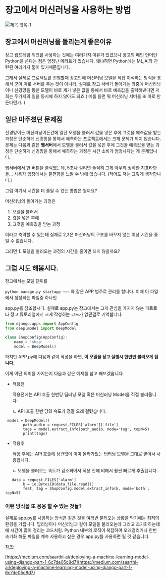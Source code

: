 # 장고에서 머신러닝을 사용하는 방법

![&#xC81C;&#xBAA9; &#xC5C6;&#xC74C;-1](https://user-images.githubusercontent.com/17822723/95010179-3757e180-0662-11eb-834a-5c9d0eb91e80.png)

## 장고에서 머신러닝을 돌리는게 좋은이유

장고 웹프레임 워크를 사용하는 것에는 여러가지 이유가 있겠으나 장고의 메인 언어인 Python을 쓴다는 점은 엄청난 메리트가 있습니다. 왜냐하면 Python에는 ML,AI와 관련된 여러가지 툴이 있기때문입니다.

그래서 실제로 프로젝트를 진행할때 장고안에 머신러닝 모델을 직접 이식하는 방식을 통해서 굳이 따로 서버를 두는 것이 아니라, 실제로 장고 서버가 돌아가는 와중에 머신러닝이나 신경망을 통한 모델이 바로 제가 넣은 값을 통해서 바로 예측값을 출력해낸다면 저희는 두가지의 일을 동시에 하지 않아도 되죠.\( 예를 들면 뭐 머신러닝 서버를 또 따로 만든다던가..\)

## 일단 마주쳤던 문제점

신경망이든 머신러닝이든간에 일단 모델을 불러서 값을 넣은 후에 그것을 예측값을 받는 과정은 단순하게 신경망을 통해서 예측하는 프로젝트에서는 크게 문제가 되지 않습니다. 문제는 다음과 같은 **웹서버**에서 모델을 불러서 값을 넣은 후에 그것을 예측값을 받는 과정은 단순하게 신경망을 통해서 예측하는 과정은 시간 소비가 엄청나다는 게 문제입니다.

웹서버에서 한 버튼을 클릭했는데, 5초나 걸리면 솔직히 그게 아무리 정확한 지표라한들... 사용자 입장에서는 불편함을 느낄 수 밖에 없습니다. \(적어도 저는 그렇게 생각합니다.\)

그럼 여기서 시간을 더 줄일 수 있는 방법은 뭘까요?

머신러닝의 돌아가는 과정은

1. 모델을 불러서 
2. 값을 넣은 후에 
3. 그것을 예측값을 받는 과정

이라고 축약할 수 있는데 실제로 2,3은 머신러닝의 구조를 바꾸지 않는 이상 시간을 줄일 수 없습니다.

그러면 1. 모델을 불러오는 과정의 시간을 줄이면 되지 않을까요?

## 그럼 시도 해봅시다.

장고에서는 모델 단위를

`python manage.py startapp ~~~` 와 같은 APP 범주로 관리를 합니다. 이때 이 파일에서 생성되는 파일중 하나인

app.py를 참조합시다. 실제로 app.py는 장고에서는 크게 관심을 가지지 않는 파트로 타 장고 튜토리얼에서 크게 작성하는 코드가 없던걸로 기억합니다.

```python
from django.apps import AppConfig
from deep.model import DeepModel

class ShopConfig(AppConfig):
    name = 'shop'
    model = DeepModel()
```

하지만 APP.py에 다음과 같이 작성을 하면, **이 모델을 장고 실행시 한번만 불러오게 됩니다.**

이게 어떤 의미를 가지는지 다음과 같은 예제를 참고 해보겠습니다.

* 적용전

  적용전에는 API 호출 한번당 딥러닝 모델 혹은 머신러닝 Model을 직접 불러옵니다.

  ㄴ API 호출 한번 당의 속도가 정말 오래 걸렸습니다.

```text
 model = DeepModel()
        path_audio = request.FILES['alarm']['file']
        tags = model.extract_info(path_audio, mode='tag', topN=5)
        print(tags)
```

* 적용후

  적용 후에는 API 호출에 상관없이 이미 올라가있는 딥러닝 모델을 그대로 받아서 사용합니다.

  ㄴ 모델을 불러오는 속도가 감소되어서 적용 전에 비해서 훨씬 빠르게 추출됩니다.

```text
   data = request.FILES['alarm']
        k = io.BytesIO(data.file.read())
        feat, tag = ShopConfig.model.extract_info(k, mode='both', topN=5)
```

### 이런 방식을 또 응용 할 수 있는 것들?

실제로 app.py를 사용하는 방식은 같은 것을 여러번 불러오는 상황을 막기에는 최적의 환경을 가집니다. 딥러닝이나 머신러닝과 같이 모델을 불러오는데 그리고 초기화하는데에 시간이 많이 걸리는 코드처럼. Python 내부의 로직이 복잡하여 오래걸리거나 한번 초기화 해둔 파일을 계속 사용하고 싶은 경우 app.py를 사용하면 될 것 같습니다.

참조:

[https://medium.com/saarthi-ai/deploying-a-machine-learning-model-using-django-part-1-6c7de05c8d7](https://medium.com/saarthi-ai/deploying-a-machine-learning-model-using-django-part-1-6c7de05c8d7)

